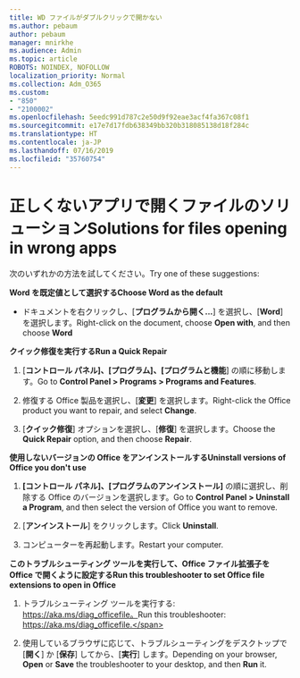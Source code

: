 ```yaml
---
title: WD ファイルがダブルクリックで開かない
ms.author: pebaum
author: pebaum
manager: mnirkhe
ms.audience: Admin
ms.topic: article
ROBOTS: NOINDEX, NOFOLLOW
localization_priority: Normal
ms.collection: Adm_O365
ms.custom:
- "850"
- "2100002"
ms.openlocfilehash: 5eedc991d787c2e50d9f92eae3acf4fa367c08f1
ms.sourcegitcommit: e17e7d17fdb638349bb320b318085138d18f284c
ms.translationtype: HT
ms.contentlocale: ja-JP
ms.lasthandoff: 07/16/2019
ms.locfileid: "35760754"
---
```

# <a name="solutions-for-files-opening-in-wrong-apps"></a><span data-ttu-id="7f064-102">正しくないアプリで開くファイルのソリューション</span><span class="sxs-lookup"><span data-stu-id="7f064-102">Solutions for files opening in wrong apps</span></span>

<span data-ttu-id="7f064-103">次のいずれかの方法を試してください。</span><span class="sxs-lookup"><span data-stu-id="7f064-103">Try one of these suggestions:</span></span>

<span data-ttu-id="7f064-104">**Word を既定値として選択する**</span><span class="sxs-lookup"><span data-stu-id="7f064-104">**Choose Word as the default**</span></span>

* <span data-ttu-id="7f064-105">ドキュメントを右クリックし、[**プログラムから開く...**] を選択し、[**Word**] を選択します。</span><span class="sxs-lookup"><span data-stu-id="7f064-105">Right-click on the document, choose **Open with**, and then choose **Word**</span></span>

<span data-ttu-id="7f064-106">**クイック修復を実行する**</span><span class="sxs-lookup"><span data-stu-id="7f064-106">**Run a Quick Repair**</span></span>

1. <span data-ttu-id="7f064-107">[**コントロール パネル]、[プログラム]、[プログラムと機能**] の順に移動します。</span><span class="sxs-lookup"><span data-stu-id="7f064-107">Go to **Control Panel > Programs > Programs and Features**.</span></span>

2. <span data-ttu-id="7f064-108">修復する Office 製品を選択し、[**変更**] を選択します。</span><span class="sxs-lookup"><span data-stu-id="7f064-108">Right-click the Office product you want to repair, and select **Change**.</span></span>

3. <span data-ttu-id="7f064-109">[**クイック修復**] オプションを選択し、[**修復**] を選択します。</span><span class="sxs-lookup"><span data-stu-id="7f064-109">Choose the **Quick Repair** option, and then choose **Repair**.</span></span>

<span data-ttu-id="7f064-110">**使用しないバージョンの Office をアンインストールする**</span><span class="sxs-lookup"><span data-stu-id="7f064-110">**Uninstall versions of Office you don't use**</span></span>

1. <span data-ttu-id="7f064-111">**[コントロール パネル]、[プログラムのアンインストール]** の順に選択し、削除する Office のバージョンを選択します。</span><span class="sxs-lookup"><span data-stu-id="7f064-111">Go to **Control Panel > Uninstall a Program**, and then select the version of Office you want to remove.</span></span>

2. <span data-ttu-id="7f064-112">[**アンインストール**] をクリックします。</span><span class="sxs-lookup"><span data-stu-id="7f064-112">Click **Uninstall**.</span></span>

3. <span data-ttu-id="7f064-113">コンピューターを再起動します。</span><span class="sxs-lookup"><span data-stu-id="7f064-113">Restart your computer.</span></span>

<span data-ttu-id="7f064-114">**このトラブルシューティング ツールを実行して、Office ファイル拡張子を Office で開くように設定する**</span><span class="sxs-lookup"><span data-stu-id="7f064-114">**Run this troubleshooter to set Office file extensions to open in Office**</span></span>

1. <span data-ttu-id="7f064-115">トラブルシューティング ツールを実行する: https://aka.ms/diag_officefile。</span><span class="sxs-lookup"><span data-stu-id="7f064-115">Run this troubleshooter: https://aka.ms/diag_officefile.</span></span>

2. <span data-ttu-id="7f064-116">使用しているブラウザに応じて、トラブルシューティングをデスクトップで [**開く**] か [**保存**] してから、[**実行**] します。</span><span class="sxs-lookup"><span data-stu-id="7f064-116">Depending on your browser, **Open** or **Save** the troubleshooter to your desktop, and then **Run** it.</span></span>
